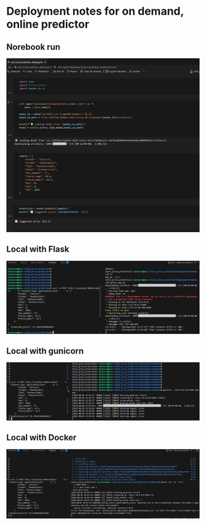 # Deployment notes for on demand, online predictor

## Norebook run
![alt text](image.png)

## Local with Flask
![alt text](image-1.png)

## Local with gunicorn
![alt text](image-2.png)

## Local with Docker
![alt text](image-3.png)



